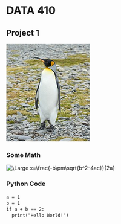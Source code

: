 # DATA 410 

## Project 1 

![A king penguin](images/penguin.jpg)

### Some Math
![\Large x=\frac{-b\pm\sqrt{b^2-4ac}}{2a}](https://latex.codecogs.com/svg.latex?\Large&space;x=\frac{-b\pm\sqrt{b^2-4ac}}{2a}) 

### Python Code

```
a = 1 
b = 1 
if a + b == 2:
  print("Hello World!")
```
